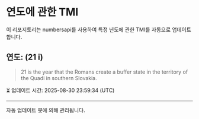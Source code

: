 
# 연도에 관한 TMI

이 리포지토리는 numbersapi를 사용하여 특정 년도에 관한 TMI를 자동으로 업데이트합니다.

## 연도: (21 i)
> 21 is the year that the Romans create a buffer state in the territory of the Quadi in southern Slovakia.

⏳ 업데이트 시간: 2025-08-30 23:59:34 (UTC)

---
자동 업데이트 봇에 의해 관리됩니다.
